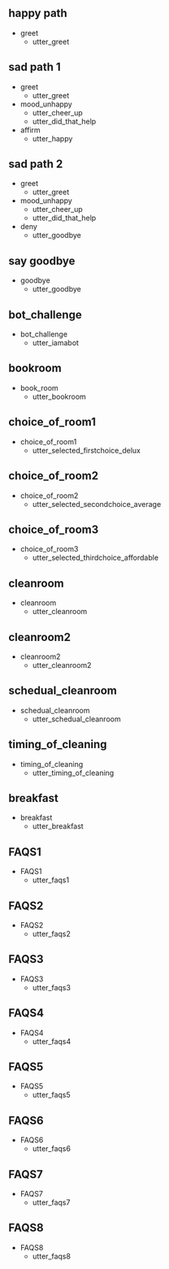 ## happy path
* greet
  - utter_greet
  
## sad path 1
* greet
  - utter_greet
* mood_unhappy
  - utter_cheer_up
  - utter_did_that_help
* affirm
  - utter_happy

## sad path 2
* greet
  - utter_greet
* mood_unhappy
  - utter_cheer_up
  - utter_did_that_help
* deny
  - utter_goodbye

## say goodbye
* goodbye
  - utter_goodbye

## bot_challenge
* bot_challenge
  - utter_iamabot
  
## bookroom
* book_room
  - utter_bookroom 
  
## choice_of_room1
* choice_of_room1
  - utter_selected_firstchoice_delux  
  
## choice_of_room2
* choice_of_room2
  - utter_selected_secondchoice_average  
  
## choice_of_room3
* choice_of_room3
  - utter_selected_thirdchoice_affordable  

## cleanroom
* cleanroom
  - utter_cleanroom
  
## cleanroom2
* cleanroom2
  - utter_cleanroom2

## schedual_cleanroom
* schedual_cleanroom  
  - utter_schedual_cleanroom   

## timing_of_cleaning
* timing_of_cleaning
  - utter_timing_of_cleaning      

## breakfast 
* breakfast
  - utter_breakfast 

## FAQS1
* FAQS1
  - utter_faqs1 

## FAQS2
* FAQS2
  - utter_faqs2  

## FAQS3
* FAQS3
  - utter_faqs3 
  
## FAQS4
* FAQS4
  - utter_faqs4 
  
## FAQS5
* FAQS5
  - utter_faqs5 
  
## FAQS6
* FAQS6
  - utter_faqs6 

## FAQS7
* FAQS7
  - utter_faqs7 

## FAQS8
* FAQS8
  - utter_faqs8  
